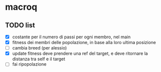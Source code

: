 # macroq

## TODO list

- [x] costante per il numero di passi per ogni membro, nel main
- [x] fitness dei membri delle popolazione, in base alla loro ultima posizione
- [ ] cambia breed (per alessio)
- [x] update fitness deve prendere una ref del target, e deve ritornare la distanza tra self e il target
- [ ] fai ripopolazione